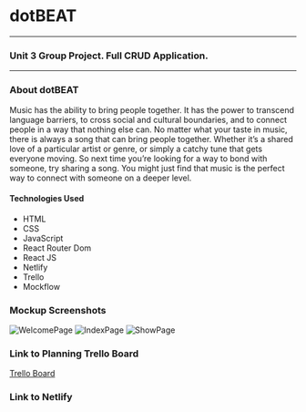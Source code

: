 # dotBEAT
***
### Unit 3 Group Project. Full CRUD Application.
***
### About dotBEAT
Music has the ability to bring people together. It has the power to transcend language barriers, to cross social and cultural boundaries, and to connect people in a way that nothing else can. No matter what your taste in music, there is always a song that can bring people together. Whether it’s a shared love of a particular artist or genre, or simply a catchy tune that gets everyone moving. So next time you’re looking for a way to bond with someone, try sharing a song. You might just find that music is the perfect way to connect with someone on a deeper level.


#### Technologies Used
- HTML
- CSS
- JavaScript
- React Router Dom
- React JS
- Netlify
- Trello
- Mockflow

### Mockup Screenshots
![WelcomePage](https://i.imgur.com/QqeuhfB.png)
![IndexPage](https://i.imgur.com/Q7U5kli.png)
![ShowPage](https://i.imgur.com/6ZPMb9M.png)

### Link to Planning Trello Board
[Trello Board](https://trello.com/b/R18LUIEC/project-3)

### Link to Netlify 
